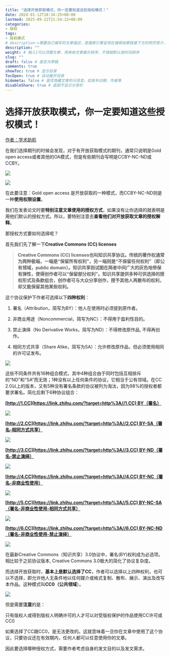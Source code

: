 ```yaml
---
title: "选择开放获取模式，你一定要知道这些授权模式！"
date: 2024-01-12T18:34:25+08:00
lastmod: 2025-09-22T21:54:22+08:00
categories:
- 版权
tags:
- 授权模式
# description->需要自己编写的文章描述，是搜索引擎呈现在搜索结果链接下方的网页简介，建议设置
description: ""
weight: # 输入1可以顶置文章，用来给文章展示排序，不填就默认按时间排序
slug: ""
draft: false # 是否为草稿
comments: true
showToc: true # 显示目录
TocOpen: true # 自动展开目录
hidemeta: false # 是否隐藏文章的元信息，如发布日期、作者等
disableShare: true # 底部不显示分享栏
---
```



# 选择开放获取模式，你一定要知道这些授权模式！


[作者：学术助航](https://www.zhihu.com/people/sci-95-60)

在我们选择期刊的时候会发现，对于有开放获取模式的期刊，通常只说明是Gold open access或者其他的OA模式，但是有些期刊会写明是CCBY-NC-ND或CCBY。

![](https://pic4.zhimg.com/80/v2-5fe9d9a8741185846a5b7830b730a4c7_1440w.webp)

![](https://pic3.zhimg.com/80/v2-8be97da9851061f4744805a2ba6e2ad2_1440w.webp)

在此要注意：Gold open access 是开放获取的一种模式，而CCBY-NC-ND则是一种**使用权限设置**。  

我们在发表论文时要**特别注意文章使用的授权方式**，如果没有让你选择的就表明是用他们默认的授权方式。所以，要特别注意去**查看他们对开放获取文章的授权解释**。

那授权方式要如何选择呢？

首先我们先了解一下**Creative Commons (CC) licenses**


> **Creative Commons (CC) licenses也叫知识共享协议。传统的著作权通常为两种极端，一端是“保留所有权利”，另一端则是“不保留任何权利”（即公有领域，public domain）。知识共享则试图在两者中间广大的灰色地带保有弹性，使得创作者可以“保留部分权利”。知识共享提供多种可供选择的授权形式及条款组合，创作者可与大众分享创作，授予其他人再散布的权利，却又能保留其他某些权利。**

这个协议保护下作者可选择以下**四种权利**：

1. 署名（Attribution，简写为BY）：他人在使用时必须提到原作者。

2. 非商业用途（Noncommercial，简写为NC）：不得用于盈利性目的。

3. 禁止演绎（No Derivative Works，简写为ND）：不得修改原作品, 不得再创作。

4. 相同方式共享（Share Alike，简写为SA）：允许修改原作品，但必须使用相同的许可证发布。

![](https://pic1.zhimg.com/80/v2-88d2b33e3e7ede2c6e4a40e3d7b7b5c8_1440w.webp)

这些不同条件共有16种组合模式，其中4种组合由于同时包括互相排斥的“ND”和“SA”而无效；1种没有以上任何条件的协议，它相当于公有领域。在CC 2.0以上的版本，又有5种没有署名条款的协议被列为淘汰，因为98%的授权者都要求署名。简化后剩下6种协议组合：  

**[http://1.CC](https://link.zhihu.com/?target=http%3A//1.CC) BY（署名）**

![](https://pic3.zhimg.com/80/v2-cfdcd71db1ceb5fe0e0fb738752b6252_1440w.webp)

**[http://2.CC](https://link.zhihu.com/?target=http%3A//2.CC) BY-SA（署名-相同方式共享）**

![](https://pic3.zhimg.com/80/v2-54026032340a83a97561994c96d6ffba_1440w.webp)

**[http://3.CC](https://link.zhihu.com/?target=http%3A//3.CC) BY-ND（署名-禁止演绎）**

![](https://pic4.zhimg.com/80/v2-af50378ae564d194e1dce55486758b0b_1440w.webp)

**[http://4.CC](https://link.zhihu.com/?target=http%3A//4.CC) BY-NC（署名-非商业性使用）**

![](https://pic1.zhimg.com/80/v2-32bd8826c8137d7beb47e02286e94ed0_1440w.webp)


**[http://5.CC](https://link.zhihu.com/?target=http%3A//5.CC) BY-NC-SA（署名-非商业性使用-相同方式共享）**

![](https://pic3.zhimg.com/80/v2-9525a070561972baf4f58450e53a9fde_1440w.webp)


**[http://6.CC](https://link.zhihu.com/?target=http%3A//6.CC) BY-NC-ND（署名-非商业性使用-禁止演绎）**

![](https://pic4.zhimg.com/80/v2-b6dad95e0453f203414c71588fff340b_1440w.webp)

在最新Creative Commons（知识共享）3.0协议中，署名(BY)权利成为必选项。相比较于之前协议版本, Creative Commons 3.0极大的简化了协议复杂度。  

而选择开放获取时，**基本上是默认选择了CC**，作者可以选择以上四种权利，也可以不选择，即允许他人无条件地以任何媒介或格式复制、散布、展示、演出及改写本作品。这种模式叫**CC0（公共领域**）。

![](https://pic3.zhimg.com/80/v2-5be1af905e67318162a40dc106e50eae_1440w.webp)


但是需要**注意**的是：  

只有版权人或得到版权人明确许可的人才可以对受版权保护的作品使用CC许可或CC0

如果选择了CC跟CC0，是无法更改的。这就意味着一旦你在文章中使用了这个协议，只要协议还在有效期内，任何人都可以任意使用你的文章。

因此要选择哪种授权方式，需要作者考虑自身的发文目的以及发文需求。









